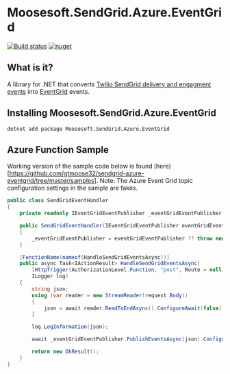 # Moosesoft.SendGrid.Azure.EventGrid
[![Build status](https://dev.azure.com/gtmoose/Mathis%20Home/_apis/build/status/SendGrid.Azure.EventGrid%20-%20CICD)](https://dev.azure.com/gtmoose/Mathis%20Home/_build/latest?definitionId=9) [![nuget](https://img.shields.io/nuget/v/Moosesoft.SendGrid.Azure.EventGrid.svg)](https://www.nuget.org/packages/Moosesoft.SendGrid.Azure.EventGrid/)

## What is it?
A library for .NET that converts [Twilio SendGrid delivery and engagment events](https://sendgrid.com/docs/for-developers/tracking-events/event/) into [EventGrid](https://azure.microsoft.com/en-us/services/event-grid/) events.

## Installing Moosesoft.SendGrid.Azure.EventGrid
```
dotnet add package Moosesoft.SendGrid.Azure.EventGrid
```

## Azure Function Sample
Working version of the sample code below is found (here)[https://github.com/gtmoose32/sendgrid-azure-eventgrid/tree/master/samples].  Note:  The Azure Event Grid topic configuration settings in the sample are fakes.  

```C#
public class SendGridEventHandler
{
    private readonly IEventGridEventPublisher _eventGridEventPublisher;

    public SendGridEventHandler(IEventGridEventPublisher eventGridEventPublisher)
    {
        _eventGridEventPublisher = eventGridEventPublisher ?? throw new ArgumentNullException(nameof(eventGridEventPublisher));
    }

    [FunctionName(nameof(HandleSendGridEventsAsync))]
    public async Task<IActionResult> HandleSendGridEventsAsync(
        [HttpTrigger(AuthorizationLevel.Function, "post", Route = null)] HttpRequest request,
        ILogger log)
    {
        string json;
        using (var reader = new StreamReader(request.Body))
        {
            json = await reader.ReadToEndAsync().ConfigureAwait(false);
        }

        log.LogInformation(json);

        await _eventGridEventPublisher.PublishEventsAsync(json).ConfigureAwait(false);

        return new OkResult();
    }
}
```
